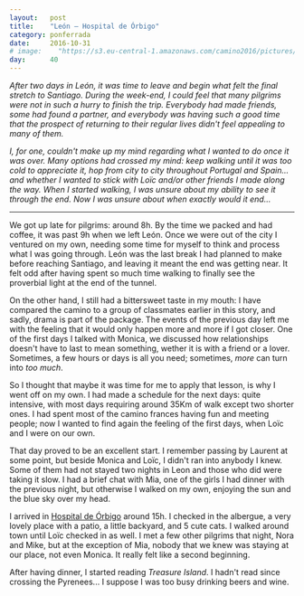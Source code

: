 ```yaml
---
layout:   post
title:    "León — Hospital de Órbigo"
category: ponferrada
date:     2016-10-31
# image:    "https://s3.eu-central-1.amazonaws.com/camino2016/pictures/30/peace.jpg"
day:      40
---
```


_After two days in León, it was time to leave and begin what felt the final stretch to Santiago. During the week-end, I could feel that many pilgrims were not in such a hurry to finish the trip. Everybody had made friends, some had found a partner, and everybody was having such a good time that the prospect of returning to their regular lives didn't feel appealing to many of them._

_I, for one, couldn't make up my mind regarding what I wanted to do once it was over. Many options had crossed my mind: keep walking until it was too cold to appreciate it, hop from city to city throughout Portugal and Spain... and whether I wanted to stick with Loïc and/or other friends I made along the way. When I started walking, I was unsure about my ability to see it through the end. Now I was unsure about when exactly would it end..._

<hr>

We got up late for pilgrims: around 8h. By the time we packed and had coffee, it was past 9h when we left León. Once we were out of the city I ventured on my own, needing some time for myself to think and process what I was going through. León was the last break I had planned to make before reaching Santiago, and leaving it meant the end was getting near. It felt odd after having spent so much time walking to finally see the proverbial light at the end of the tunnel.

On the other hand, I still had a bittersweet taste in my mouth: I have compared the camino to a group of classmates earlier in this story, and sadly, drama is part of the package. The events of the previous day left me with the feeling that it would only happen more and more if I got closer. One of the first days I talked with Monica, we discussed how relationships doesn't have to last to mean something, wether it is with a friend or a lover. Sometimes, a few hours or days is all you need; sometimes, _more_ can turn into _too much_.

So I thought that maybe it was time for me to apply that lesson, is why I went off on my own. I had made a schedule for the next days: quite intensive, with most days requiring around 35Km of walk except two shorter ones. I had spent most of the camino frances having fun and meeting people; now I wanted to find again the feeling of the first days, when Loïc and I were on our own.

That day proved to be an excellent start. I remember passing by Laurent at some point, but beside Monica and Loïc, I didn't ran into anybody I knew. Some of them had not stayed two nights in Leon and those who did were taking it slow. I had a brief chat with Mia, one of the girls I had dinner with the previous night, but otherwise I walked on my own, enjoying the sun and the blue sky over my head.

I arrived in [Hospital de Órbigo](https://www.google.fr/maps/place/24286+Hospital+de+%C3%93rbigo,+Le%C3%B3n,+Espagne/@42.4634026,-5.8920355,15z/data=!3m1!4b1!4m5!3m4!1s0xd377cb7780eb07f:0x664faa852708e90e!8m2!3d42.4627264!4d-5.8816338?hl=fr) around 15h. I checked in the albergue, a very lovely place with a patio, a little backyard, and 5 cute cats. I walked around town until Loïc checked in as well. I met a few other pilgrims that night, Nora and Mike, but at the exception of Mia, nobody that we knew was staying at our place, not even Monica. It really felt like a second beginning.

After having dinner, I started reading _Treasure Island_. I hadn't read since crossing the Pyrenees... I suppose I was too busy drinking beers and wine.
